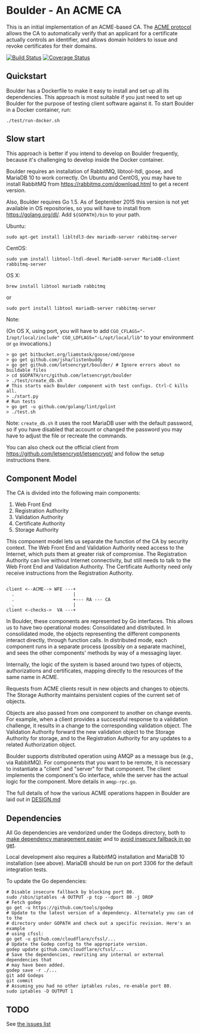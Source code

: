 Boulder - An ACME CA
====================

This is an initial implementation of an ACME-based CA. The [ACME protocol](https://github.com/letsencrypt/acme-spec/) allows the CA to automatically verify that an applicant for a certificate actually controls an identifier, and allows domain holders to issue and revoke certificates for their domains.


[![Build Status](https://travis-ci.org/letsencrypt/boulder.svg)](https://travis-ci.org/letsencrypt/boulder)
[![Coverage Status](https://coveralls.io/repos/letsencrypt/boulder/badge.svg)](https://coveralls.io/r/letsencrypt/boulder)

Quickstart
------

Boulder has a Dockerfile to make it easy to install and set up all its
dependencies. This approach is most suitable if you just need to set up Boulder
for the purpose of testing client software against it. To start Boulder
in a Docker container, run:

    ./test/run-docker.sh

Slow start
----------

This approach is better if you intend to develop on Boulder frequently, because
it's challenging to develop inside the Docker container.

Boulder requires an installation of RabbitMQ, libtool-ltdl, goose, and
MariaDB 10 to work correctly. On Ubuntu and CentOS, you may have to
install RabbitMQ from https://rabbitmq.com/download.html to get a
recent version.

Also, Boulder requires Go 1.5. As of September 2015 this version is not yet
available in OS repositories, so you will have to install from https://golang.org/dl/.
Add ```${GOPATH}/bin``` to your path.

Ubuntu:

    sudo apt-get install libltdl3-dev mariadb-server rabbitmq-server

CentOS:

    sudo yum install libtool-ltdl-devel MariaDB-server MariaDB-client rabbitmq-server

OS X:

    brew install libtool mariadb rabbitmq

or

    sudo port install libtool mariadb-server rabbitmq-server

Note: 

(On OS X, using port, you will have to add `CGO_CFLAGS="-I/opt/local/include" CGO_LDFLAGS="-L/opt/local/lib"` to your environment or `go` invocations.)
   
    > go get bitbucket.org/liamstask/goose/cmd/goose
    > go get github.com/jsha/listenbuddy
    > go get github.com/letsencrypt/boulder/ # Ignore errors about no buildable files
    > cd $GOPATH/src/github.com/letsencrypt/boulder
    > ./test/create_db.sh
    # This starts each Boulder component with test configs. Ctrl-C kills all.
    > ./start.py
    # Run tests
    > go get -u github.com/golang/lint/golint
    > ./test.sh

Note: `create_db.sh` it uses the root MariaDB user with the default
password, so if you have disabled that account or changed the password
you may have to adjust the file or recreate the commands.

You can also check out the official client from
https://github.com/letsencrypt/letsencrypt/ and follow the setup
instructions there.

Component Model
---------------

The CA is divided into the following main components:

1. Web Front End
2. Registration Authority
3. Validation Authority
4. Certificate Authority
5. Storage Authority

This component model lets us separate the function of the CA by security context.  The Web Front End and Validation Authority need access to the Internet, which puts them at greater risk of compromise.  The Registration Authority can live without Internet connectivity, but still needs to talk to the Web Front End and Validation Authority.  The Certificate Authority need only receive instructions from the Registration Authority.

```

client <--ACME--> WFE ---+
  .                      |
  .                      +--- RA --- CA
  .                      |
client <-checks->  VA ---+

```

In Boulder, these components are represented by Go interfaces.  This allows us to have two operational modes: Consolidated and distributed.  In consolidated mode, the objects representing the different components interact directly, through function calls.  In distributed mode, each component runs in a separate process (possibly on a separate machine), and sees the other components' methods by way of a messaging layer.

Internally, the logic of the system is based around two types of objects, authorizations and certificates, mapping directly to the resources of the same name in ACME.

Requests from ACME clients result in new objects and changes to objects.  The Storage Authority maintains persistent copies of the current set of objects.

Objects are also passed from one component to another on change events.  For example, when a client provides a successful response to a validation challenge, it results in a change to the corresponding validation object.  The Validation Authority forward the new validation object to the Storage Authority for storage, and to the Registration Authority for any updates to a related Authorization object.

Boulder supports distributed operation using AMQP as a message bus (e.g., via RabbitMQ).  For components that you want to be remote, it is necessary to instantiate a "client" and "server" for that component.  The client implements the component's Go interface, while the server has the actual logic for the component.  More details in `amqp-rpc.go`.

The full details of how the various ACME operations happen in Boulder are laid out in [DESIGN.md](https://github.com/letsencrypt/boulder/blob/master/DESIGN.md)


Dependencies
------------

All Go dependencies are vendorized under the Godeps directory,
both to [make dependency management
easier](https://groups.google.com/forum/m/#!topic/golang-dev/nMWoEAG55v8)
and to [avoid insecure fallback in go
get](https://github.com/golang/go/issues/9637).

Local development also requires a RabbitMQ installation and MariaDB
10 installation (see above). MariaDB should be run on port 3306 for the
default integration tests.

To update the Go dependencies:

```
# Disable insecure fallback by blocking port 80.
sudo /sbin/iptables -A OUTPUT -p tcp --dport 80 -j DROP
# Fetch godep
go get -u https://github.com/tools/godep
# Update to the latest version of a dependency. Alternately you can cd to the
# directory under GOPATH and check out a specific revision. Here's an example
# using cfssl:
go get -u github.com/cloudflare/cfssl/...
# Update the Godep config to the appropriate version.
godep update github.com/cloudflare/cfssl/...
# Save the dependencies, rewriting any internal or external dependencies that
# may have been added.
godep save -r ./...
git add Godeps
git commit
# Assuming you had no other iptables rules, re-enable port 80.
sudo iptables -D OUTPUT 1
```


TODO
----

See [the issues list](https://github.com/letsencrypt/boulder/issues)
